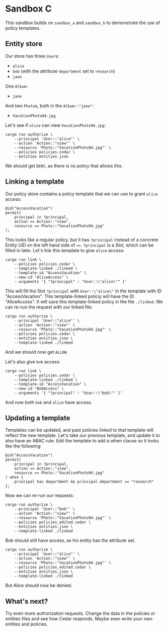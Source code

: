 # Sandbox C

This sandbox builds on `sandbox_a` and `sandbox_b` to demonstrate the use of policy templates.

## Entity store

Our store has three `User`s:

- `alice`
- `bob` (with the attribute `department` set to `research`)
- `jane`

One `Album`:

- `jane`

And two `Photo`s, both in the `Album::"jane"`:

- `VacationPhoto94.jpg`

Let's see if `alice` can view `VacationPhoto94.jpg`:

```shell
cargo run authorize \
    --principal 'User::"alice"' \
    --action 'Action::"view"' \
    --resource 'Photo::"VacationPhoto94.jpg"' \
    --policies policies.cedar \
    --entities entities.json
```

We should get `DENY`, as there is no policy that allows this.

## Linking a template

Our policy store contains a policy template that we can use to grant `alice` access:

```cedar
@id("AccessVacation")
permit(
    principal in ?principal,
    action == Action::"view",
    resource == Photo::"VacationPhoto94.jpg"
);
```

This looks like a regular policy, but it has `?principal` instead of a concrete Entity UID on the left hand side of `==`.
`?principal` is a *Slot*, which can be filled in later.
Let's link this template to give `alice` access:

```shell
cargo run link \
    --policies policies.cedar \
    --template-linked ./linked \
    --template-id "AccessVacation" \
    --new-id "AliceAccess" \
    --arguments '{ "?principal" : "User::\"alice\"" }'
```

This will fill the Slot `?principal` with `User::\"alice\"` in the template with ID "AccessVacation".
This template-linked policiy will have the ID "AliceAccess".
It will save this template-linked policy in the file `./linked`.
We can re-run the request with our linked file:

```shell
cargo run authorize \
    --principal 'User::"alice"' \
    --action 'Action::"view"' \
    --resource 'Photo::"VacationPhoto94.jpg"' \
    --policies policies.cedar \
    --entities entities.json \
    --template-linked ./linked
```

And we should now get `ALLOW`.

Let's also give `bob` access:

```shell
cargo run link \
    --policies policies.cedar \
    --template-linked ./linked \
    --template-id "AccessVacation" \
    --new-id "BobAccess" \
    --arguments '{ "?principal" : "User::\"bob\"" }'
```

And now both `bob` and `alice` have access.

## Updating a template

Templates can be updated, and past policies linked to that template will reflect the new template.
Let's take our previous template, and update it to also have an ABAC rule.
Edit the template to add a when clause so it looks like the following:

```cedar
@id("AccessVacation")
permit(
    principal in ?principal,
    action == Action::"view",
    resource == Photo::"VacationPhoto94.jpg"
) when {
    principal has department && principal.department == "research"
};
```

Now we can re-run our requests:

```shell
cargo run authorize \
    --principal 'User::"bob"' \
    --action 'Action::"view"' \
    --resource 'Photo::"VacationPhoto94.jpg"' \
    --policies policies_edited.cedar \
    --entities entities.json \
    --template-linked ./linked
```

Bob should still have access, as his entity has the attribute set.

```shell
cargo run authorize \
    --principal 'User::"alice"' \
    --action 'Action::"view"' \
    --resource 'Photo::"VacationPhoto94.jpg"' \
    --policies policies_edited.cedar \
    --entities entities.json \
    --template-linked ./linked
```

But Alice should now be denied.

## What's next?

Try even more authorization requests. Change the data in the policies or entities
files and see how Cedar responds. Maybe even write your own entities and
policies.
